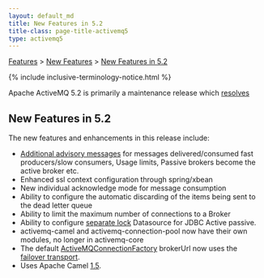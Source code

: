 ```yaml
---
layout: default_md
title: New Features in 5.2 
title-class: page-title-activemq5
type: activemq5
---
```


[Features](features) > [New Features](new-features) > [New Features in 5.2](new-features-in-52)

{% include inclusive-terminology-notice.html %}

Apache ActiveMQ 5.2 is primarily a maintenance release which [resolves](https://issues.apache.org/activemq/secure/ReleaseNote.jspa?projectId=10520&styleName=Html&version=11841)

New Features in 5.2
-------------------

The new features and enhancements in this release include:

*   [Additional advisory messages](advisory-message) for messages delivered/consumed fast producers/slow consumers, Usage limits, Passive brokers become the active broker etc.
*   Enhanced ssl context configuration through spring/xbean
*   New individual acknowledge mode for message consumption
*   Ability to configure the automatic discarding of the items being sent to the dead letter queue
*   Ability to limit the maximum number of connections to a Broker
*   Ability to configure [separate lock](https://issues.apache.org/activemq/browse/AMQ-1244) Datasource for JDBC Active passive.
*   activemq-camel and activemq-connection-pool now have their own modules, no longer in activemq-core
*   The default [ActiveMQConnectionFactory](http://activemq.apache.org/maven/activemq-core/apidocs/org/apache/activemq/ActiveMQConnectionFactory.html) brokerUrl now uses the [failover transport](failover-transport-reference).
*   Uses Apache Camel [1.5](http://activemq.apache.org/camel/camel-150-release.html).

